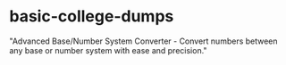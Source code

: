 # basic-college-dumps
"Advanced Base/Number System Converter - Convert numbers between any base or number system with ease and precision."
